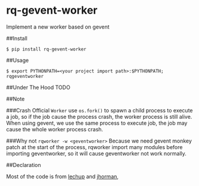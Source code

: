 rq-gevent-worker
================

Implement a new worker based on gevent

##Install

    $ pip install rq-gevent-worker

##Usage

    $ export PYTHONPATH=<your project import path>:$PYTHONPATH; rqgeventworker

##Under The Hood
TODO

##Note

###Crash
Official `Worker` use `os.fork()` to spawn a child process to execute a job,
so if the job cause the process crash, the worker process is still alive.
When using gevent, we use the same process to execute job, the job may
cause the whole worker process crash.

###Why not `rqworker -w <geventworker>`
Because we need gevent monkey patch at the start of the process, rqworker import
many modules before importing geventworker, so it will cause geventworker not work normally.

##Declaration

Most of the code is from [lechup](https://gist.github.com/lechup/d886e89490b2f6c737d7) and [jhorman](https://gist.github.com/jhorman/e16ed695845fca683057), 
